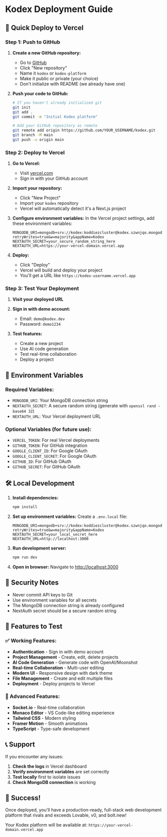 # Kodex Deployment Guide

## 🚀 Quick Deploy to Vercel

### Step 1: Push to GitHub

1. **Create a new GitHub repository:**
   - Go to [GitHub](https://github.com)
   - Click "New repository"
   - Name it `kodex` or `kodex-platform`
   - Make it public or private (your choice)
   - Don't initialize with README (we already have one)

2. **Push your code to GitHub:**
   ```bash
   # If you haven't already initialized git
   git init
   git add .
   git commit -m "Initial Kodex platform"
   
   # Add your GitHub repository as remote
   git remote add origin https://github.com/YOUR_USERNAME/kodex.git
   git branch -M main
   git push -u origin main
   ```

### Step 2: Deploy to Vercel

1. **Go to Vercel:**
   - Visit [vercel.com](https://vercel.com)
   - Sign in with your GitHub account

2. **Import your repository:**
   - Click "New Project"
   - Import your `kodex` repository
   - Vercel will automatically detect it's a Next.js project

3. **Configure environment variables:**
   In the Vercel project settings, add these environment variables:
   
   ```
   MONGODB_URI=mongodb+srv://kodex:koddiezcluster@kodex.szwnjqo.mongodb.net/?retryWrites=true&w=majority&appName=Kodex
   NEXTAUTH_SECRET=your_secure_random_string_here
   NEXTAUTH_URL=https://your-vercel-domain.vercel.app
   ```

4. **Deploy:**
   - Click "Deploy"
   - Vercel will build and deploy your project
   - You'll get a URL like `https://kodex-username.vercel.app`

### Step 3: Test Your Deployment

1. **Visit your deployed URL**
2. **Sign in with demo account:**
   - Email: `demo@kodex.dev`
   - Password: `demo1234`

3. **Test features:**
   - Create a new project
   - Use AI code generation
   - Test real-time collaboration
   - Deploy a project

## 🔧 Environment Variables

### Required Variables:
- `MONGODB_URI`: Your MongoDB connection string
- `NEXTAUTH_SECRET`: A secure random string (generate with `openssl rand -base64 32`)
- `NEXTAUTH_URL`: Your Vercel deployment URL

### Optional Variables (for future use):
- `VERCEL_TOKEN`: For real Vercel deployments
- `GITHUB_TOKEN`: For GitHub integration
- `GOOGLE_CLIENT_ID`: For Google OAuth
- `GOOGLE_CLIENT_SECRET`: For Google OAuth
- `GITHUB_ID`: For GitHub OAuth
- `GITHUB_SECRET`: For GitHub OAuth

## 🛠️ Local Development

1. **Install dependencies:**
   ```bash
   npm install
   ```

2. **Set up environment variables:**
   Create a `.env.local` file:
   ```env
   MONGODB_URI=mongodb+srv://kodex:koddiezcluster@kodex.szwnjqo.mongodb.net/?retryWrites=true&w=majority&appName=Kodex
   NEXTAUTH_SECRET=your_local_secret_here
   NEXTAUTH_URL=http://localhost:3000
   ```

3. **Run development server:**
   ```bash
   npm run dev
   ```

4. **Open in browser:**
   Navigate to [http://localhost:3000](http://localhost:3000)

## 🔐 Security Notes

- Never commit API keys to Git
- Use environment variables for all secrets
- The MongoDB connection string is already configured
- NextAuth secret should be a secure random string

## 🎯 Features to Test

### ✅ Working Features:
- **Authentication** - Sign in with demo account
- **Project Management** - Create, edit, delete projects
- **AI Code Generation** - Generate code with OpenAI/Moonshot
- **Real-time Collaboration** - Multi-user editing
- **Modern UI** - Responsive design with dark theme
- **File Management** - Create and edit multiple files
- **Deployment** - Deploy projects to Vercel

### 🚀 Advanced Features:
- **Socket.io** - Real-time collaboration
- **Monaco Editor** - VS Code-like editing experience
- **Tailwind CSS** - Modern styling
- **Framer Motion** - Smooth animations
- **TypeScript** - Type-safe development

## 📞 Support

If you encounter any issues:

1. **Check the logs** in Vercel dashboard
2. **Verify environment variables** are set correctly
3. **Test locally** first to isolate issues
4. **Check MongoDB connection** is working

## 🎉 Success!

Once deployed, you'll have a production-ready, full-stack web development platform that rivals and exceeds Lovable, v0, and bolt.new!

Your Kodex platform will be available at: `https://your-vercel-domain.vercel.app` 